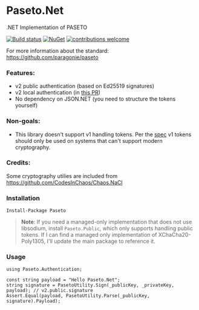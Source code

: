 # Paseto.Net
.NET Implementation of PASETO

[![Build status](https://ci.appveyor.com/api/projects/status/q8oefx7i9yix53m9/branch/master?svg=true)](https://ci.appveyor.com/project/dustinsoftware/paseto-net/branch/master)
[![NuGet](https://img.shields.io/nuget/v/Paseto.svg)](https://www.nuget.org/packages/Paseto/)
[![contributions welcome](https://img.shields.io/badge/contributions-welcome-brightgreen.svg?style=flat)](https://github.com/dustinsoftware/paseto.net/issues)


For more information about the standard: https://github.com/paragonie/paseto

### Features:
* v2 public authentication (based on Ed25519 signatures)
* v2 local authentication (in [this PR](https://github.com/dustinsoftware/Paseto.Net/pulls))
* No dependency on JSON.NET (you need to structure the tokens yourself)

### Non-goals:
* This library doesn't support v1 handling tokens. Per the [spec](https://github.com/paragonie/paseto/tree/9532a73d0db04d083681a859ec232d1d7ddfa5dd/docs/01-Protocol-Versions) v1 tokens should only be used on systems that can't support modern cryptography.

### Credits:
Some cryptography utilies are included from https://github.com/CodesInChaos/Chaos.NaCl

### Installation
```
Install-Package Paseto
```

> **Note**: If you need a managed-only implementation that does not use libsodium, install `Paseto.Public`, which only supports handling public tokens. If I can find a managed only implementation of XChaCha20-Poly1305, I'll update the main package to reference it.

### Usage
```
using Paseto.Authentication;

const string payload = "Hello Paseto.Net";
string signature = PasetoUtility.Sign(_publicKey, _privateKey, payload); // v2.public.signature
Assert.Equal(payload, PasetoUtility.Parse(_publicKey, signature).Payload);
```
